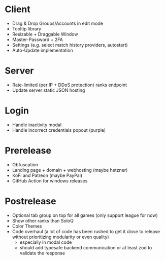 # Client

- Drag & Drop Groups/Accounts in edit mode
- Tooltip library
- Resizable + Draggable Window
- Master-Password + 2FA
- Settings (e.g. select match history providers, autostart)
- Auto-Update implementation

# Server

- Rate-limited (per IP + DDoS protection) ranks endpoint
- Update server static JSON hosting

# Login

- Handle inactivity modal
- Handle incorrect credentials popout (purple)

# Prerelease

- Obfuscation
- Landing page + domain + webhosting (maybe hetzner)
- KoFi and Patreon (maybe PayPal)
- GitHub Action for windows releases

# Postrelease

- Optional tab group on top for all games (only support league for now)
- Show other ranks than SoloQ
- Color Themes
- Code overhaul (a lot of code has been rushed to get it close to release without prioritizing modularity or even quality)
  - especially in modal code
  - should add typesafe backend communication or at least zod to validate the response
